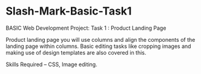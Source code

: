 # Slash-Mark-Basic-Task1
BASIC Web Development Project:
Task 1 : Product Landing Page

Product landing page you will use columns and align the components of the landing page within columns. Basic editing tasks like cropping images and making use of design templates are also covered in this.

Skills Required – CSS, Image editing.
